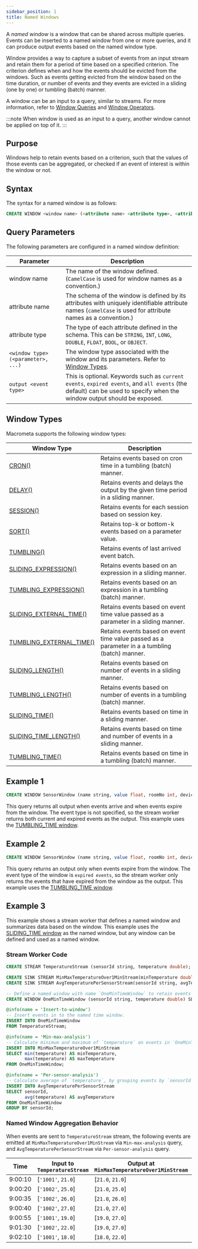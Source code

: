 ```yaml
---
sidebar_position: 1
title: Named Windows
---
```


A _named window_ is a window that can be shared across multiple queries. Events can be inserted to a named window from one or more queries, and it can produce output events based on the named window type.

Window provides a way to capture a subset of events from an input stream and retain them for a period of time based on a specified criterion. The criterion defines when and how the events should be evicted from the windows. Such as events getting evicted from the window based on the time duration, or number of events and they events are evicted in a sliding (one by one) or tumbling (batch) manner.

A window can be an input to a query, similar to streams. For more information, refer to [Window Queries](windows-queries) and [Window Operators](window-operators).

:::note
When window is used as an input to a query, another window cannot be applied on top of it.
:::

## Purpose

Windows help to retain events based on a criterion, such that the values of those events can be aggregated, or checked if an event of interest is within the window or not.

## Syntax

The syntax for a named window is as follows:

```sql
CREATE WINDOW <window name> (<attribute name> <attribute type>, <attribute name> <attribute type>, ... ) <window type>(<parameter>, <parameter>, …) <event type>;
```

## Query Parameters

The following parameters are configured in a named window definition:

| Parameter     | Description |
| ------------- |-------------|
| window name      | The name of the window defined. (`CamelCase` is used for window names as a convention.) |
| attribute name   | The schema of the window is defined by its attributes with uniquely identifiable attribute names (`camelCase` is used for attribute names as a convention.)|    |
| attribute type   | The type of each attribute defined in the schema. This can be `STRING`, `INT`, `LONG`, `DOUBLE`, `FLOAT`, `BOOL`, or `OBJECT`.     |
| `<window type>(<parameter>, ...)`   | The window type associated with the window and its parameters. Refer to [Window Types](#window-types).     |
| `output <event type>` | This is optional. Keywords such as `current events`, `expired events`, and `all events` (the default) can be used to specify when the window output should be exposed. |

## Window Types

Macrometa supports the following window types:

| Window Type     | Description |
| ------------- |-------------|
| [CRON()](window-types/cron)     | Retains events based on cron time in a tumbling (batch) manner.   |
| [DELAY()](window-types/delay)     | Retains events and delays the output by the given time period in a sliding manner.   |
| [SESSION()](window-types/session)    | Retains events for each session based on session key.   |
| [SORT()](window-types/sort)     | Retains top-k or bottom-k events based on a parameter value.   |
| [TUMBLING()](window-types/tumbling)     | Retains events of last arrived event batch.   |
| [SLIDING_EXPRESSION()](window-types/sliding-expression)     | Retains events based on an expression in a sliding manner.   |
| [TUMBLING_EXPRESSION()](window-types/tumbling-expression)     | Retains events based on an expression in a tumbling (batch) manner.   |
| [SLIDING_EXTERNAL_TIME()](window-types/sliding-external-time)     | Retains events based on event time value passed as a parameter in a sliding manner.   |
| [TUMBLING_EXTERNAL_TIME()](window-types/tumbling-external-time)     | Retains events based on event time value passed as a parameter in a a tumbling (batch) manner.   |
| [SLIDING_LENGTH()](window-types/sliding-length) | Retains events based on number of events in a sliding manner.   |
| [TUMBLING_LENGTH()](window-types/tumbling-length)     | Retains events based on number of events in a tumbling (batch) manner.   |
| [SLIDING_TIME()](window-types/sliding-time)    | Retains events based on time in a sliding manner.   |
| [SLIDING_TIME_LENGTH()](window-types/sliding-time-length)     | Retains events based on time and number of events in a sliding manner.   |
| [TUMBLING_TIME()](window-types/tumbling-time)   | Retains events based on time in a tumbling (batch) manner.   |

## Example 1

```sql
CREATE WINDOW SensorWindow (name string, value float, roomNo int, deviceID string) TUMBLING_TIME(1 second);
```

This query returns all output when events arrive and when events expire from the window. The event type is not specified, so the stream worker returns both current and expired events as the output. This example uses the [TUMBLING_TIME window](window-types/tumbling-time.md).

## Example 2

```sql
CREATE WINDOW SensorWindow (name string, value float, roomNo int, deviceID string) TUMBLING_TIME(1 second) output expired events;
```

This query returns an output only when events expire from the window. The event type of the window is `expired events`, so the stream worker only returns the events that have expired from the window as the output. This example uses the [TUMBLING_TIME window](window-types/tumbling-time.md).

## Example 3

This example shows a stream worker that defines a named window and summarizes data based on the window. This example uses the [SLIDING_TIME window](window-types/sliding-time.md) as the named window, but any window can be defined and used as a named window.

### Stream Worker Code

```sql
CREATE STREAM TemperatureStream (sensorId string, temperature double);

CREATE SINK STREAM MinMaxTemperatureOver1MinStream(minTemperature double, maxTemperature double);
CREATE SINK STREAM AvgTemperaturePerSensorStream(sensorId string, avgTemperature double);

-- Define a named window with name `OneMinTimeWindow` to retain events over `1 minute` in a sliding manner.
CREATE WINDOW OneMinTimeWindow (sensorId string, temperature double) SLIDING_TIME(1 min) ;

@info(name = 'Insert-to-window')
-- Insert events in to the named time window.
INSERT INTO OneMinTimeWindow
FROM TemperatureStream;

@info(name = 'Min-max-analysis')
-- Calculate minimum and maximum of `temperature` on events in `OneMinTimeWindow` window.
INSERT INTO MinMaxTemperatureOver1MinStream
SELECT min(temperature) AS minTemperature,
       max(temperature) AS maxTemperature
FROM OneMinTimeWindow;

@info(name = 'Per-sensor-analysis')
-- Calculate average of `temperature`, by grouping events by `sensorId`, on the `OneMinTimeWindow` window.
INSERT INTO AvgTemperaturePerSensorStream
SELECT sensorId,
       avg(temperature) AS avgTemperature
FROM OneMinTimeWindow
GROUP BY sensorId;
```

### Named Window Aggregation Behavior

When events are sent to `TemperatureStream` stream, the following events are emitted at `MinMaxTemperatureOver1MinStream` via `Min-max-analysis` query, and `AvgTemperaturePerSensorStream` via `Per-sensor-analysis` query.

|Time | Input to `TemperatureStream` | Output at `MinMaxTemperatureOver1MinStream` | Output at `AvgTemperaturePerSensorStream` |
|---|---|---|---|
| 9:00:10 | [`'1001'`, `21.0`] | [`21.0`, `21.0`] | [`'1001'`, `21.0`] |
| 9:00:20 | [`'1002'`, `25.0`] | [`21.0`, `25.0`] | [`'1002'`, `25.0`] |
| 9:00:35 | [`'1002'`, `26.0`] | [`21.0`, `26.0`] | [`'1002'`, `25.5`] |
| 9:00:40 | [`'1002'`, `27.0`] | [`21.0`, `27.0`] | [`'1002'`, `26.0`] |
| 9:00:55 | [`'1001'`, `19.0`] | [`19.0`, `27.0`] | [`'1001'`, `20.0`] |
| 9:01:30 | [`'1002'`, `22.0`] | [`19.0`, `27.0`] | [`'1002'`, `25.0`] |
| 9:02:10 | [`'1001'`, `18.0`] | [`18.0`, `22.0`] | [`'1001'`, `18.0`] |

